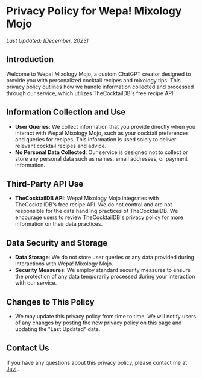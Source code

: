 # Privacy Policy for Wepa! Mixology Mojo

_Last Updated: [December, 2023]_

## Introduction

Welcome to Wepa! Mixology Mojo, a custom ChatGPT creator designed to provide you with personalized cocktail recipes and mixology tips. This privacy policy outlines how we handle information collected and processed through our service, which utilizes TheCocktailDB's free recipe API.

## Information Collection and Use

- **User Queries**: We collect information that you provide directly when you interact with Wepa! Mixology Mojo, such as your cocktail preferences and queries for recipes. This information is used solely to deliver relevant cocktail recipes and advice.
- **No Personal Data Collected**: Our service is designed not to collect or store any personal data such as names, email addresses, or payment information.

## Third-Party API Use

- **TheCocktailDB API**: Wepa! Mixology Mojo integrates with TheCocktailDB's free recipe API. We do not control and are not responsible for the data handling practices of TheCocktailDB. We encourage users to review TheCocktailDB's privacy policy for more information on their data practices.

## Data Security and Storage

- **Data Storage**: We do not store user queries or any data provided during interactions with Wepa! Mixology Mojo.
- **Security Measures**: We employ standard security measures to ensure the protection of any data temporarily processed during your interaction with our service.

## Changes to This Policy

- We may update this privacy policy from time to time. We will notify users of any changes by posting the new privacy policy on this page and updating the "Last Updated" date.

## Contact Us

If you have any questions about this privacy policy, please contact me at [Javi](mailto:code-vista@outlook.com)..
